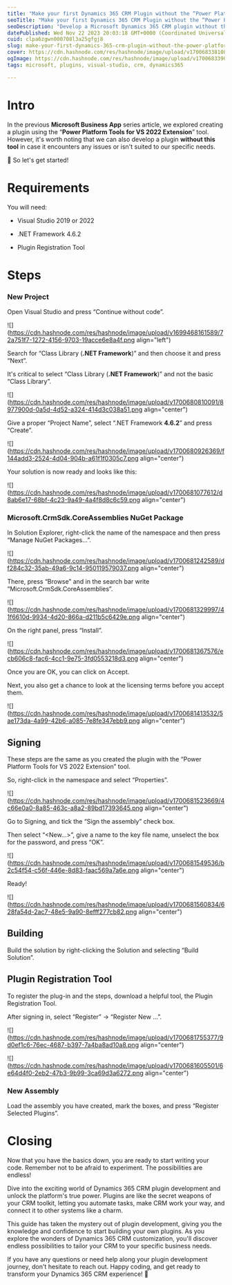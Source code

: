 ```yaml
---
title: "Make your first Dynamics 365 CRM Plugin without the “Power Platform Solution Template” Extension by Microsoft"
seoTitle: "Make your first Dynamics 365 CRM Plugin without the “Power Platform So"
seoDescription: "Develop a Microsoft Dynamics 365 CRM plugin without the “Power Platform Solution Template” Extension by Microsoft."
datePublished: Wed Nov 22 2023 20:03:18 GMT+0000 (Coordinated Universal Time)
cuid: clpa6zgwn000708l3a25gfgj8
slug: make-your-first-dynamics-365-crm-plugin-without-the-power-platform-solution-template-extension-by-microsoft
cover: https://cdn.hashnode.com/res/hashnode/image/upload/v1700683381085/08686391-c331-4483-b2af-93b1b67b6522.png
ogImage: https://cdn.hashnode.com/res/hashnode/image/upload/v1700683390606/5c6d75d7-d6b3-4abf-a062-f3a1e7982117.png
tags: microsoft, plugins, visual-studio, crm, dynamics365

---
```


# Intro

In the previous **Microsoft Business App** series article, we explored creating a plugin using the “**Power Platform Tools for VS 2022 Extension**” tool. However, it's worth noting that we can also develop a plugin **without this tool** in case it encounters any issues or isn't suited to our specific needs.

🧩 So let's get started!

# Requirements

You will need:

* Visual Studio 2019 or 2022
    
* .NET Framework 4.6.2
    
* Plugin Registration Tool
    

# Steps

### New Project

Open Visual Studio and press “Continue without code”.

![](https://cdn.hashnode.com/res/hashnode/image/upload/v1699468161589/72a751f7-1272-4156-9703-19acce6e8a4f.png align="left")

Search for “Class Library (**.NET Framework**)” and then choose it and press “Next”.

It's critical to select “Class Library (**.NET Framework**)” and not the basic “Class Library”.

![](https://cdn.hashnode.com/res/hashnode/image/upload/v1700680810091/8977900d-0a5d-4d52-a324-414d3c038a51.png align="center")

Give a proper “Project Name”, select “.NET Framework **4.6.2**” and press “Create”.

![](https://cdn.hashnode.com/res/hashnode/image/upload/v1700680926369/f144add3-2524-4d04-904b-a61f1f0305c7.png align="center")

Your solution is now ready and looks like this:

![](https://cdn.hashnode.com/res/hashnode/image/upload/v1700681077612/d8ab6e17-68bf-4c23-9a49-4a4f8d8c6c59.png align="center")

### Microsoft.CrmSdk.CoreAssemblies NuGet Package

In Solution Explorer, right-click the name of the namespace and then press “Manage NuGet Packages...”.

![](https://cdn.hashnode.com/res/hashnode/image/upload/v1700681242589/df284c32-35ab-49a6-9c14-950119579037.png align="center")

There, press “Browse” and in the search bar write “Microsoft.CrmSdk.CoreAssemblies”.

![](https://cdn.hashnode.com/res/hashnode/image/upload/v1700681329997/41f6610d-9934-4d20-866a-d211b5c6429e.png align="center")

On the right panel, press “Install”.

![](https://cdn.hashnode.com/res/hashnode/image/upload/v1700681367576/ecb606c8-fac6-4cc1-9e75-3fd0553218d3.png align="center")

Once you are OK, you can click on Accept.

Next, you also get a chance to look at the licensing terms before you accept them.

![](https://cdn.hashnode.com/res/hashnode/image/upload/v1700681413532/5ae173da-4a99-42b6-a085-7e8fe347ebb9.png align="center")

## Signing

These steps are the same as you created the plugin with the “Power Platform Tools for VS 2022 Extension” tool.

So, right-click in the namespace and select “Properties”.

![](https://cdn.hashnode.com/res/hashnode/image/upload/v1700681523669/4c66e0a0-8a85-463c-a8a2-89bd17393645.png align="center")

Go to Signing, and tick the “Sign the assembly” check box.

Then select “&lt;New…&gt;”, give a name to the key file name, unselect the box for the password, and press “OK”.

![](https://cdn.hashnode.com/res/hashnode/image/upload/v1700681549536/b2c54f54-c56f-446e-8d83-faac569a7a6e.png align="center")

Ready!

![](https://cdn.hashnode.com/res/hashnode/image/upload/v1700681560834/628fa54d-2ac7-48e5-9a90-8efff277cb82.png align="center")

## Building

Build the solution by right-clicking the Solution and selecting “Build Solution”.

## Plugin Registration Tool

To register the plug-in and the steps, download a helpful tool, the Plugin Registration Tool.

After signing in, select “Register” → “Register New …”.

![](https://cdn.hashnode.com/res/hashnode/image/upload/v1700681755377/9d0ef1c6-76ec-4687-b397-7a4ba8ad10a8.png align="center")

![](https://cdn.hashnode.com/res/hashnode/image/upload/v1700681605501/6e64d4f0-2eb2-47b3-9b99-3ca69d3a6272.png align="center")

### New Assembly

Load the assembly you have created, mark the boxes, and press “Register Selected Plugins”.

# Closing

Now that you have the basics down, you are ready to start writing your code. Remember not to be afraid to experiment. The possibilities are endless!

Dive into the exciting world of Dynamics 365 CRM plugin development and unlock the platform's true power. Plugins are like the secret weapons of your CRM toolkit, letting you automate tasks, make CRM work your way, and connect it to other systems like a charm.

This guide has taken the mystery out of plugin development, giving you the knowledge and confidence to start building your own plugins. As you explore the wonders of Dynamics 365 CRM customization, you'll discover endless possibilities to tailor your CRM to your specific business needs.

If you have any questions or need help along your plugin development journey, don't hesitate to reach out. Happy coding, and get ready to transform your Dynamics 365 CRM experience! 👋